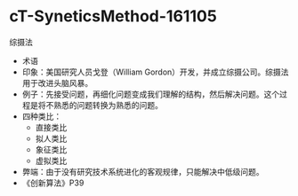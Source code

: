 # cT-SyneticsMethod-161105

综摄法

- 术语
- 印象：美国研究人员戈登（William Gordon）开发，并成立综摄公司。综摄法用于改进头脑风暴。
- 例子：先接受问题，再细化问题变成我们理解的结构，然后解决问题。这个过程是将不熟悉的问题转换为熟悉的问题。
- 四种类比：
	- 直接类比
	- 拟人类比
	- 象征类比
	- 虚拟类比
- 弊端：由于没有研究技术系统进化的客观规律，只能解决中低级问题。
- 《创新算法》P39